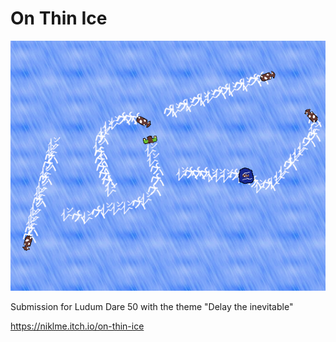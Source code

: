 # On Thin Ice

![Cover](on_thin_ice_cover.png)

Submission for Ludum Dare 50 with the theme "Delay the inevitable"

https://niklme.itch.io/on-thin-ice
